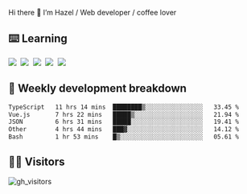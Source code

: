 
Hi there 👋 I’m Hazel / Web developer / coffee lover

## ⌨️ Learning

<samp>
 <a href="https://github.com/vuejs/core"><img src="https://api.iconify.design/logos:vue.svg" /></a>
  <a href="https://github.com/vuejs/core"><img src="https://api.iconify.design/logos:react.svg" /></a>
  <a href="https://github.com/vitejs/vite"><img src="https://api.iconify.design/logos:vitejs.svg" /></a>
  <a href="https://github.com/microsoft/TypeScript"><img src="https://api.iconify.design/logos:typescript-icon.svg" /></a> 
  <a href="https://github.com/unocss/unocss"><img src="https://api.iconify.design/logos:unocss.svg" /></a>
  

</samp>


## 🦀 Weekly development breakdown

<!--START_SECTION:waka-->

```txt
TypeScript   11 hrs 14 mins  ████████▒░░░░░░░░░░░░░░░░   33.45 %
Vue.js       7 hrs 22 mins   █████▒░░░░░░░░░░░░░░░░░░░   21.94 %
JSON         6 hrs 31 mins   █████░░░░░░░░░░░░░░░░░░░░   19.41 %
Other        4 hrs 44 mins   ███▓░░░░░░░░░░░░░░░░░░░░░   14.12 %
Bash         1 hr 53 mins    █▒░░░░░░░░░░░░░░░░░░░░░░░   05.61 %
```

<!--END_SECTION:waka-->
## 👬🏻 Visitors

![gh_visitors](https://profile-counter.glitch.me/Hazel-Lin/count.svg)

